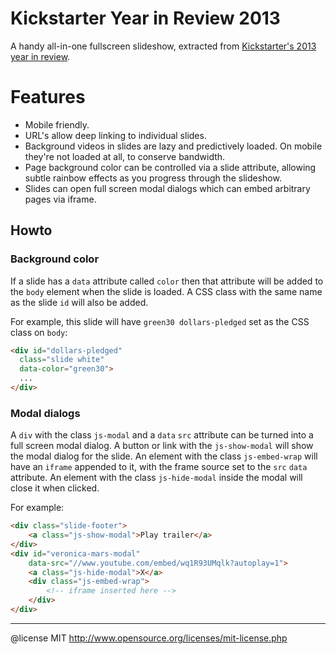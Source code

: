 # Kickstarter Year in Review 2013

A handy all-in-one fullscreen slideshow, extracted from <a href="https://www.kickstarter.com/year/2013" target="_blank">Kickstarter's
2013 year in review</a>.

# Features
- Mobile friendly.
- URL's allow deep linking to individual slides.
- Background videos in slides are lazy and predictively loaded. On mobile they're not loaded at all, to conserve bandwidth.
- Page background color can be controlled via a slide attribute, allowing subtle rainbow effects as you progress through the slideshow.
- Slides can open full screen modal dialogs which can embed arbitrary pages via iframe.

## Howto

### Background color

If a slide has a `data` attribute called `color` then that attribute will be added to the `body` element when the slide is loaded.
A CSS class with the same name as the slide `id` will also be added.

For example, this slide will have `green30 dollars-pledged` set as the CSS class on `body`:

```html
<div id="dollars-pledged"
  class="slide white"
  data-color="green30">
  ...
</div>
```

### Modal dialogs

A `div` with the class `js-modal` and a `data` `src` attribute can be turned into a full screen modal dialog. A button
or link with the `js-show-modal` will show the modal dialog for the slide. An element with the class `js-embed-wrap`
will have an `iframe` appended to it, with the frame source set to the `src` `data` attribute. An element with the class
`js-hide-modal` inside the modal will close it when clicked.

For example:

```html
<div class="slide-footer">
    <a class="js-show-modal">Play trailer</a>
</div>
<div id="veronica-mars-modal"
    data-src="//www.youtube.com/embed/wq1R93UMqlk?autoplay=1">
    <a class="js-hide-modal">X</a>
    <div class="js-embed-wrap">
        <!-- iframe inserted here -->
    </div>
</div>
```

---

@license MIT http://www.opensource.org/licenses/mit-license.php
